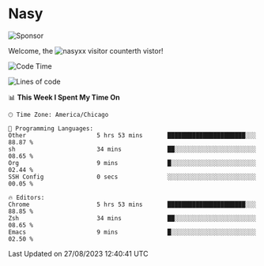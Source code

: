 # Nasy

<!--
<p align="center">
<img height="200" src="https://github-readme-stats.vercel.app/api?username=nasyxx&count_private=true&show_icons=true&theme=dracula&include_all_commits=true"/>
<img height="200" src="https://github-readme-stats.vercel.app/api/top-langs/?username=nasyxx&theme=dracula&hide=html,jupyter+notebook&count_private=true&show_icons=true"/>
</p>

  
----------------
-->

![Sponsor](https://img.shields.io/static/v1.svg?label=Sponsor&message=%E2%9D%A4&logo=GitHub&style=flat&color=pink)
 
Welcome, the ![nasyxx visitor counter](https://count.getloli.com/get/@nasyxx?theme=rule34)th vistor!
 
<!--START_SECTION:waka-->
![Code Time](http://img.shields.io/badge/Code%20Time-3%2C664%20hrs%2035%20mins-blue)

![Lines of code](https://img.shields.io/badge/From%20Hello%20World%20I%27ve%20Written-6.3%20million%20lines%20of%20code-blue)

📊 **This Week I Spent My Time On** 

```text
🕑︎ Time Zone: America/Chicago

💬 Programming Languages: 
Other                    5 hrs 53 mins       ██████████████████████░░░   88.87 % 
sh                       34 mins             ██░░░░░░░░░░░░░░░░░░░░░░░   08.65 % 
Org                      9 mins              █░░░░░░░░░░░░░░░░░░░░░░░░   02.44 % 
SSH Config               0 secs              ░░░░░░░░░░░░░░░░░░░░░░░░░   00.05 % 

🔥 Editors: 
Chrome                   5 hrs 53 mins       ██████████████████████░░░   88.85 % 
Zsh                      34 mins             ██░░░░░░░░░░░░░░░░░░░░░░░   08.65 % 
Emacs                    9 mins              █░░░░░░░░░░░░░░░░░░░░░░░░   02.50 % 
```


 Last Updated on 27/08/2023 12:40:41 UTC
<!--END_SECTION:waka-->

<!-- ![visitors](https://visitor-badge.laobi.icu/badge?page_id=nasyxx.nasyxx) -->
